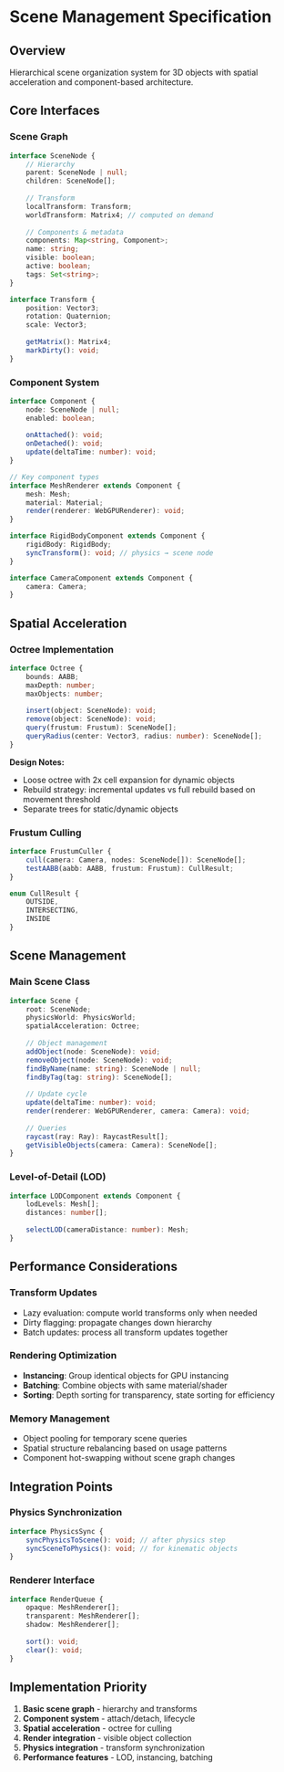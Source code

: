 # Scene Management Specification

## Overview
Hierarchical scene organization system for 3D objects with spatial acceleration and component-based architecture.

## Core Interfaces

### Scene Graph
```typescript
interface SceneNode {
    // Hierarchy
    parent: SceneNode | null;
    children: SceneNode[];
    
    // Transform
    localTransform: Transform;
    worldTransform: Matrix4; // computed on demand
    
    // Components & metadata
    components: Map<string, Component>;
    name: string;
    visible: boolean;
    active: boolean;
    tags: Set<string>;
}

interface Transform {
    position: Vector3;
    rotation: Quaternion; 
    scale: Vector3;
    
    getMatrix(): Matrix4;
    markDirty(): void;
}
```

### Component System
```typescript
interface Component {
    node: SceneNode | null;
    enabled: boolean;
    
    onAttached(): void;
    onDetached(): void;
    update(deltaTime: number): void;
}

// Key component types
interface MeshRenderer extends Component {
    mesh: Mesh;
    material: Material;
    render(renderer: WebGPURenderer): void;
}

interface RigidBodyComponent extends Component {
    rigidBody: RigidBody;
    syncTransform(): void; // physics → scene node
}

interface CameraComponent extends Component {
    camera: Camera;
}
```

## Spatial Acceleration

### Octree Implementation
```typescript
interface Octree {
    bounds: AABB;
    maxDepth: number;
    maxObjects: number;
    
    insert(object: SceneNode): void;
    remove(object: SceneNode): void;
    query(frustum: Frustum): SceneNode[];
    queryRadius(center: Vector3, radius: number): SceneNode[];
}
```

**Design Notes:**
- Loose octree with 2x cell expansion for dynamic objects
- Rebuild strategy: incremental updates vs full rebuild based on movement threshold
- Separate trees for static/dynamic objects

### Frustum Culling
```typescript
interface FrustumCuller {
    cull(camera: Camera, nodes: SceneNode[]): SceneNode[];
    testAABB(aabb: AABB, frustum: Frustum): CullResult;
}

enum CullResult {
    OUTSIDE,
    INTERSECTING, 
    INSIDE
}
```

## Scene Management

### Main Scene Class
```typescript
interface Scene {
    root: SceneNode;
    physicsWorld: PhysicsWorld;
    spatialAcceleration: Octree;
    
    // Object management
    addObject(node: SceneNode): void;
    removeObject(node: SceneNode): void;
    findByName(name: string): SceneNode | null;
    findByTag(tag: string): SceneNode[];
    
    // Update cycle
    update(deltaTime: number): void;
    render(renderer: WebGPURenderer, camera: Camera): void;
    
    // Queries
    raycast(ray: Ray): RaycastResult[];
    getVisibleObjects(camera: Camera): SceneNode[];
}
```

### Level-of-Detail (LOD)
```typescript
interface LODComponent extends Component {
    lodLevels: Mesh[];
    distances: number[];
    
    selectLOD(cameraDistance: number): Mesh;
}
```

## Performance Considerations

### Transform Updates
- Lazy evaluation: compute world transforms only when needed
- Dirty flagging: propagate changes down hierarchy
- Batch updates: process all transform updates together

### Rendering Optimization
- **Instancing**: Group identical objects for GPU instancing
- **Batching**: Combine objects with same material/shader
- **Sorting**: Depth sorting for transparency, state sorting for efficiency

### Memory Management  
- Object pooling for temporary scene queries
- Spatial structure rebalancing based on usage patterns
- Component hot-swapping without scene graph changes

## Integration Points

### Physics Synchronization
```typescript
interface PhysicsSync {
    syncPhysicsToScene(): void; // after physics step
    syncSceneToPhysics(): void; // for kinematic objects
}
```

### Renderer Interface
```typescript
interface RenderQueue {
    opaque: MeshRenderer[];
    transparent: MeshRenderer[];
    shadow: MeshRenderer[];
    
    sort(): void;
    clear(): void;
}
```

## Implementation Priority
1. **Basic scene graph** - hierarchy and transforms
2. **Component system** - attach/detach, lifecycle
3. **Spatial acceleration** - octree for culling
4. **Render integration** - visible object collection
5. **Physics integration** - transform synchronization
6. **Performance features** - LOD, instancing, batching